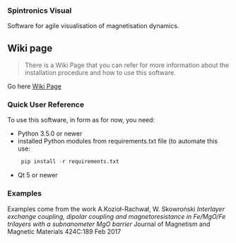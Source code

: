 ### Spintronics Visual
Software for agile visualisation of magnetisation dynamics.


## Wiki page
> There is a Wiki Page that you can refer for more information about the installation procedure and how to use this software.

Go here [Wiki Page](https://github.com/LemurPwned/spintronics-visual/wiki)

### Quick User Reference
To use this software, in form as for now, you need:
- Python 3.5.0 or newer
- installed Python modules from requirements.txt file 
  (to automate this use: 
  ```python
   pip install -r requirements.txt
   ```
- Qt 5 or newer

### Examples
Examples come from the work
A.Kozioł-Rachwał, W. Skowroński
*Interlayer exchange coupling, dipolar coupling and magnetoresistance in Fe/MgO/Fe trilayers with a subnanometer MgO barrier*
Journal of Magnetism and Magnetic Materials 424C:189
Feb 2017
